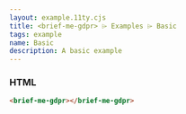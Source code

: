 ```yaml
---
layout: example.11ty.cjs
title: <brief-me-gdpr> ⌲ Examples ⌲ Basic
tags: example
name: Basic
description: A basic example
---
```


<brief-me-gdpr></brief-me-gdpr>

<h3>HTML</h3>

```html
<brief-me-gdpr></brief-me-gdpr>
```
